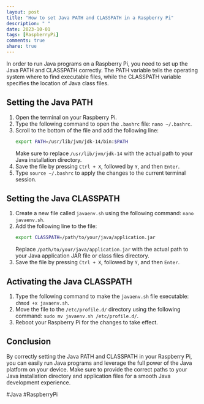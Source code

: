 ```yaml
---
layout: post
title: "How to set Java PATH and CLASSPATH in a Raspberry Pi"
description: " "
date: 2023-10-01
tags: [RaspberryPi]
comments: true
share: true
---
```


In order to run Java programs on a Raspberry Pi, you need to set up the Java PATH and CLASSPATH correctly. The PATH variable tells the operating system where to find executable files, while the CLASSPATH variable specifies the location of Java class files.

## Setting the Java PATH

1. Open the terminal on your Raspberry Pi.
2. Type the following command to open the `.bashrc` file: `nano ~/.bashrc`.
3. Scroll to the bottom of the file and add the following line:
   ```bash
   export PATH=/usr/lib/jvm/jdk-14/bin:$PATH
   ```
   Make sure to replace `/usr/lib/jvm/jdk-14` with the actual path to your Java installation directory.
4. Save the file by pressing `Ctrl + X`, followed by `Y`, and then `Enter`.
5. Type `source ~/.bashrc` to apply the changes to the current terminal session.

## Setting the Java CLASSPATH

1. Create a new file called `javaenv.sh` using the following command: `nano javaenv.sh`.
2. Add the following line to the file:
   ```bash
   export CLASSPATH=/path/to/your/java/application.jar
   ```
   Replace `/path/to/your/java/application.jar` with the actual path to your Java application JAR file or class files directory.
3. Save the file by pressing `Ctrl + X`, followed by `Y`, and then `Enter`.

## Activating the Java CLASSPATH

1. Type the following command to make the `javaenv.sh` file executable: `chmod +x javaenv.sh`.
2. Move the file to the `/etc/profile.d/` directory using the following command: `sudo mv javaenv.sh /etc/profile.d/`.
3. Reboot your Raspberry Pi for the changes to take effect.

## Conclusion

By correctly setting the Java PATH and CLASSPATH in your Raspberry Pi, you can easily run Java programs and leverage the full power of the Java platform on your device. Make sure to provide the correct paths to your Java installation directory and application files for a smooth Java development experience.

#Java #RaspberryPi